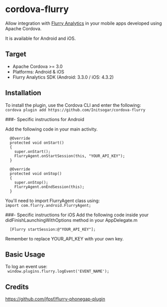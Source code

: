 cordova-flurry
==============

Allow integration with [Flurry Analytics](http://www.flurry.com/) in your mobile apps developed using Apache Cordova.

It is available for Android and iOS.

Target
-------

- Apache Cordova >= 3.0
- Platforms: Android & iOS
- Flurry Analytics SDK (Android: 3.3.0 / iOS: 4.3.2)


Installation
-------

To install the plugin, use the Cordova CLI and enter the following:<br />
`cordova plugin add https://github.com/Initsogar/cordova-flurry`

###- Specific instructions for Android

Add the following code in your main activity.

```
  @Override
  protected void onStart()
  {
    super.onStart();
    FlurryAgent.onStartSession(this, "YOUR_API_KEY");
  }

  @Override
  protected void onStop()
  {
    super.onStop();
    FlurryAgent.onEndSession(this);
  }
```

You'll need to import FlurryAgent class using:<br />
`import com.flurry.android.FlurryAgent;`

###- Specific instructions for iOS
Add the following code inside your didFinishLaunchingWithOptions method in your AppDelegate.m
```
  [Flurry startSession:@"YOUR_API_KEY"];
```
Remember to replace YOUR_API_KEY with your own key.


Basic Usage
-------
To log an event use:<br />
` window.plugins.flurry.logEvent('EVENT_NAME');`

Credits
-------

https://github.com/jfpsf/flurry-phonegap-plugin
